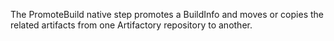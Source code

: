 The PromoteBuild native step promotes a BuildInfo and moves or copies the related artifacts from one Artifactory repository to another. 
